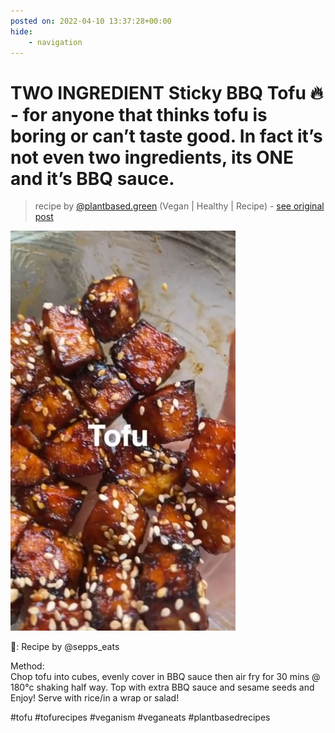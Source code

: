 ```yaml
---
posted on: 2022-04-10 13:37:28+00:00
hide:
    - navigation
---
```


# TWO INGREDIENT Sticky BBQ Tofu 🔥 - for anyone that thinks tofu is boring or can’t taste good. In fact it’s not even two ingredients, its ONE and it’s BBQ sauce. 

> recipe by [@plantbased.green](https://www.instagram.com/plantbased.green/) 
(Vegan | Healthy | Recipe) - [see original post](https://instagram.com/p/CcLCPirKk3k)

![](../img/plantbased.green_10-04-2022_1304.png)

  
📸: Recipe by @sepps_eats  
  
Method:  
Chop tofu into cubes, evenly cover in BBQ sauce then air fry for 30 mins @ 180°c shaking half way. Top with extra BBQ sauce and sesame seeds and Enjoy! Serve with rice/in a wrap or salad!  
  
\#tofu \#tofurecipes \#veganism \#veganeats \#plantbasedrecipes   
